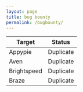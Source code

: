 ```yaml
---
layout: page
title: bug bounty
permalink: /bugbounty/
---
```



| Target        | Status   |
|---------------|----------|
| Appypie  | Duplicate |
| Aven  | Duplicate |
| Brightspeed | Duplicate |
| Braze | Duplicate |